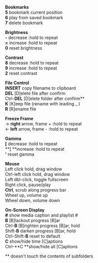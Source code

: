 **Bookmarks**<br />
**5** bookmark current position<br />
**6** play from saved bookmark<br />
**7** delete bookmark<br />

**Brightness**<br />
**\-** decrease  :hold to repeat<br />
**=** increase  :hold to repeat<br />
**0** reset brightness<br />

**Contrast**<br />
**8** decrease :hold to repeat<br />
**9** increase  :hold to repeat<br />
**2** reset contrast<br />

**File Control**<br />
**INSERT** copy filename to clipboard<br />
**DEL** [D]elete file after confirm<br />
Ctrl-**DEL** [D]elete folder after confirm\*\*<br />
**K** [K]eep file (rename with leading _ )<br />
**R** [R]ename file<br />

**Freeze Frame**<br />
&rarr; **right** arrow, frame + :hold to repeat<br />
&larr; **left** arrow, frame - :hold to repeat<br />

**Gamma**<br />
**[** decrease :hold to repeat<br />
**] **increase :hold to repeat<br />
**'** reset gamma<br />

**Mouse**<br />
Left click hold, drag window<br />
Ctrl-left click hold, drag window<br />
Left dbl-click, toggle fullscreen<br />
Right click, pause/play<br />
**Ctrl**, scrub along progress bar<br />
Wheel up, volume up<br />
Wheel down, volume down<br />

**On-Screen Display**<br />
**\#** show media caption and playlist \#<br />
**B** [B]lackout progress [B]ar<br />
Ctrl-**B** [B]righten progress [B]ar, hold<br />
Shift-**B** darken progress [B]ar, hold<br />
Ctrl-Shift-**B** reset to default<br />
**C** show/hide time [C]aptions<br />
Ctrl-**C **show/hide all [C]aptions<br />

\*\* doesn't touch the contents of subfolders<br />
